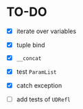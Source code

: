 # TO-DO

- [x] iterate over variables
- [x] tuple bind
- [x] `__concat` 
- [x] test `ParamList` 
- [x] catch exception
- [ ] add tests of `UDRefl` 

